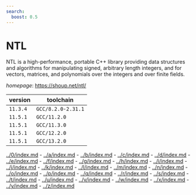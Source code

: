 ```yaml
---
search:
  boost: 0.5
---
```

# NTL

NTL is a high-performance, portable C++ library providing data structures and algorithms for manipulating signed, arbitrary length integers, and for vectors, matrices, and polynomials over the integers and over finite fields.

*homepage*: <https://shoup.net/ntl/>

version | toolchain
--------|----------
``11.3.4`` | ``GCC/8.2.0-2.31.1``
``11.5.1`` | ``GCC/11.2.0``
``11.5.1`` | ``GCC/11.3.0``
``11.5.1`` | ``GCC/12.2.0``
``11.5.1`` | ``GCC/13.2.0``

[../0/index.md](0) - [../a/index.md](a) - [../b/index.md](b) - [../c/index.md](c) - [../d/index.md](d) - [../e/index.md](e) - [../f/index.md](f) - [../g/index.md](g) - [../h/index.md](h) - [../i/index.md](i) - [../j/index.md](j) - [../k/index.md](k) - [../l/index.md](l) - [../m/index.md](m) - [../n/index.md](n) - [../o/index.md](o) - [../p/index.md](p) - [../q/index.md](q) - [../r/index.md](r) - [../s/index.md](s) - [../t/index.md](t) - [../u/index.md](u) - [../v/index.md](v) - [../w/index.md](w) - [../x/index.md](x) - [../y/index.md](y) - [../z/index.md](z)

